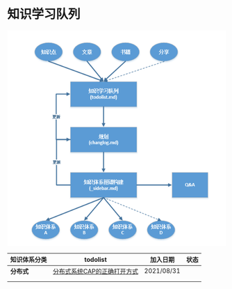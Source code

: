 # 知识学习队列

![image-20210831132427169](assets/image-20210831132427169.png)

| 知识体系分类 | todolist                                                     | 加入日期   | 状态 |
| ------------ | ------------------------------------------------------------ | ---------- | ---- |
| **分布式**   | [分布式系统CAP的正确打开方式](https://mp.weixin.qq.com/s/nhvFDg3KnyjIa0uyjTrItA) | 2021/08/31 |      |
|              |                                                              |            |      |
|              |                                                              |            |      |

